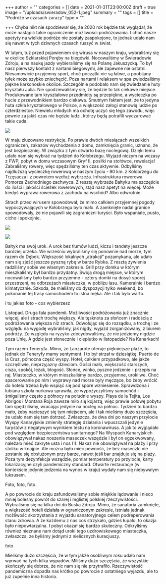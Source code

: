 +++
author = ""
categories = []
date = 2021-01-31T23:00:00Z
draft = true
image = "/uploads/swieradow_052-1.jpeg"
summary = ""
tags = []
title = "Podróże w czasach zarazy"
type = ""

+++
Chyba nikt nie spodziewał się, że 2020 rok będzie tak wyglądał, że może nastąpić takie ograniczenie możliwości podróżowania. I choć nasze apetyty na wielkie podróże nie zostały zaspokojone, to jednak udało nam się nawet w tych dziwnych czasach ruszyć w świat.

W lutym, tuż przed pojawieniem się wirusa w naszym kraju, wybraliśmy się w okolice Szklarskiej Poręby na biegówki. Nocowaliśmy w Świeradowie Zdroju, a na naukę jazdy wybieraliśmy się na Polanę Jakuszycką. To był nasz pierwszy kontakt z nartami biegowymi, ale zapewne nie ostatni. Niesamowicie przyjemny sport, choć początki nie są łatwe, a poobijany tyłek może szybko zniechęcić. Poza nartami i relaksem w spa zwiedzaliśmy piękne karkonoskie okolice. Szczególnie podobało nam się zwiedzanie huty kryształu Julia. Nie spodziewaliśmy się, że będzie to tak ciekawe miejsce. Produkowane tam kryształowe przedmioty są przepiękne, a wycieczka po hucie z przewodnikiem bardzo ciekawa. Smutnym faktem jest, że to jedyna huta szkła kryształowego w Polsce, a większość załogi stanowią ludzie po czterdziestce. Niewielu młodych ma ochotę uczyć się tego zawodu, więc pewnie za jakiś czas nie będzie ludzi, którzy będą potrafili wyczarować takie cuda.

![](/uploads/20200303_151956.jpeg)

W maju zluzowano restrykcje. Po prawie dwóch miesiącach wszelkich ograniczeń, zakazów wychodzenia z domu, zamknięcia granic, uznano, że jest bezpieczniej. W związku z tym otwarto bazę noclegową. Dzięki temu udało nam się wybrać na tydzień do Kołobrzegu. Wyjazd niczym na wczasy z FWP, pobyt w domu wczasowym Gryf II, posiłki na stołówce, rewelacja! Zabraliśmy rowery, więc spędziliśmy ten czas aktywnie. Odbyliśmy najdłuższą wycieczkę rowerową w naszym życiu - 90 km. z Kołobrzegu do Trzęsacza i z powrotem wzdłuż wybrzeża. Infrastruktura rowerowa Pomorza Zachodniego zachwyca. Z resztą wybrzeże Bałtyku ma szczęście do ilości i jakości ścieżek rowerowych, stąd nasz apetyt na więcej. Może kiedyś wyprawa rowerowa z zachodu na wschód? Albo odwrotnie.

Strach przed wirusem spowodował, że mimo całkiem przyjemnej pogody wypoczywających w Kołobrzegu było mało. A zamknięte nadal granice spowodowały, że nie pojawili się zagraniczni turyści. Było wspaniale, pusto, cicho i spokojnie.

![](/uploads/kolobrzeg_017.jpeg)

![](/uploads/kolobrzeg_006.jpeg)

Bałtyk ma swój urok. A urok bez tłumów ludzi, kiczu i tandety jeszcze bardziej urzeka. We wrześniu wybraliśmy się ponownie nad morze, tym razem do Dębek. Większość lokalnych „atrakcji” pozamykana, ale udało nam się zjeść jeszcze pyszną rybę w barze Rybka. Z resztą żywienia radziliśmy sobie we własnym zakresie. Grill przy domku w którym mieszkaliśmy był bardzo przydatny. Swoją drogą miejsce, w którym nocowaliśmy było bardzo przyjemne - cztery domki na dosyć sporej przestrzeni, na odbrzeżach miasteczka, w pobliżu lasu. Kameralnie i bardzo klimatycznie. Szkoda, że mieliśmy do dyspozycji tylko weekend, bo pokonanie tej trasy samochodem to istna męka. Ale i tak było warto.

i tu jakies foto - cos wybierzesz

Listopad. Druga fala pandemii. Możliwości podróżowania już znacznie więcej, ale i strach trochę większy. Ale tęsknota za słońcem i radością z podróżowania większa niż strach. Odwołując się do rozsądku, a trochę i ze względu na wygodę wybraliśmy, jak nigdy, wyjazd zorganizowany, z biurem podróży. Ze względu na ryzyko zdecydowaliśmy, że nie jedziemy nigdzie poza Unię. A gdzie jest słonecznie i cieplutko w listopadzie? Na Kanarkach!

Tym razem Teneryfa. Mimo, że Lanzarote oferuje piękniejsze plaże, to jednak do Teneryfy mamy sentyment. I to był strzał w dziesiątkę. Puerto de la Cruz, północna część wyspy. Hotel, całkiem przypadkowo, ale jakże szczęśliwie, nieprzyjazny dzieciom. Gości mało, większość starszych, cisza, spokój, leżak, błogość. Słońce, winko, pyszne jedzenie - przepis na raj. Miasteczko, w którym mieszkaliśmy bardzo, przyjemne, urokliwe. Choć spacerowanie po nim i wyprawy nad morze były męczące, bo żeby wrócić do hotelu trzeba było wspiąć się pod spore wzniesienie. Sprawdzona i lubiana szkoła nurkowa sprawiła, że wypożyczyliśmy samochód i śmigaliśmy często z północy na południe wyspy. Playa de la Tejita, Los Abrigos i Montana Roja zawsze miło się kojarzą, więc prawie połowę pobytu tam spędziliśmy, wracając jedynie na nocleg na północ. Tydzień to bardzo mało, żeby nacieszyć się tym miejscem, ale i tak mieliśmy dużo szczęścia, że udało nam się tam dotrzeć. Zwłaszcza, że dwa dni po naszym przylocie Wyspy Kanaryjskie zmieniły strategię działania i wpuszczali jedynie turystów z negatywym wynikiem testu na koronawirusa. A jak to wyglądało pod względem bezpieczeństwa sanitarnego? Na Wyspach Kanaryjskich obowiązywał nakaz noszenia maseczek wszędzie i był on egzekwowany, należało mieć zakryte usta i nos (!). Nakaz nie obowiązywał na plaży i przy stoliku w knajpie. Ale można było mieć pewność, że bez maseczki nie zostanie się obsłużonym przy barze, nawet jeśli bar znajduje się na plaży. Poza tym dezynfekcja wszędzie, pomiar temperatury po przylocie, karty lokalizacyjne czyli pandemiczny standard. Otwarte restauracje (w kontekście jedynie jedzenia na wynos w kraju) wydały nam się niebywałym luksusem.

Foto, foto, foto.

A po powrocie do kraju zafundowaliśmy sobie miękkie lądowanie i nieco mniej bolesny powrót do szarej i mglistej polskiej rzeczywistości. Wybraliśmy się na kilka dni do Buska Zdroju. Mimo, że sanatoria zamknięte, a większość hoteli działała w ograniczonym zakresie, istniała jednak możliwość skorzystania z wyjazdu sanatoryjnego celem podreperowania stanu zdrowia. A że każdemu z nas coś strzykało, gdzieś łupało, to okazja było niepowtarzalna. I pobyt okazał się bardzo skuteczny. Odkryliśmy również nieznane nam dotąd uroki tego uzdrowiskowego miasteczka, zwłaszcza, ze byliśmy jednymi z nielicznych kuracjuszy.

foto

Mieliśmy dużo szczęścia, że w tym jakże osobliwym roku udało nam wyrwać na tych kilka wypadów. Miliśmy dużo szczęścia, że wszystkie skończyły się dobrze, że nic nam się nie przytrafiło. Rzeczywistość pandemiczna dopadła nas krótko po powrocie z ostatniego wyjazdu, ale to już zupełnie inna historia.